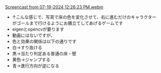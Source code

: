 [Screencast from 07-19-2024 12:26:23 PM.webm](https://github.com/user-attachments/assets/08d7fd5d-6ced-4769-86c3-b6804f798611)
* ↑こんな感じで、写真で床の色を変化させて、右に進むだけのキャラクターがゴールまで行けるようにお膳立てしてあげるゲームです
* eigenとopencvが要ります
* 動画にはないですが、
* 色と効果の関係は以下の通りです
* 白→すり抜ける
* 黒→当たり判定ある普通の床・壁
* 黄色→ジャンプする
* 青→進行方向が逆になる
